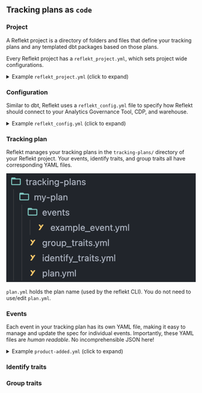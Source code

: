 ## Tracking plans as `code`

### Project
A Reflekt project is a directory of folders and files that define your tracking plans and any templated dbt packages based on those plans.

Every Reflekt project has a `reflekt_project.yml`, which sets project wide configurations.
<br>

<details><summary>Example <code>reflekt_project.yml</code> (click to expand)</summary><p>

```yaml
# reflekt_project.yml

# Configurations are REQUIRED unless flagged by an '# OPTIONAL (optional_config:)' comment
# Uncomment OPTIONAL configurations to use them

name: default_project

config_profile: default_profile  # Profile defined in reflekt_config.yml

# OPTIONAL (config_path:)
# config_path: /absolute/path/to/reflekt_config.yml

tracking_plans:
  naming:  # Naming conventions for tracking plans
    events:
      case: title  # One of title|snake|camel
      allow_numbers: true
      reserved: []  # Reserved event names (casing matters)

    properties:
      case: snake  # One of title|snake|camel
      allow_numbers: true
      reserved: [] # Reserved property names (casing matters)

  data_types:
    # Specify allowed data types. Available types listed below
    allowed:
      - string
      - integer
      - boolean
      - number
      - object
      - array
      - any
      - 'null'  # Specify null type in quotes

  plan_db_schemas:
    # For each reflekt tracking plan, specify the schema in your data warehouse storing raw data.
    # Replace the example mapping below with your mappings
    example-plan: example_schema

  # OPTIONAL (metadata:)
  # Define a validation schema for your metadata. This is tested when running
  #     reflekt test --name <plan-name>
  # Uses Cerberus validation rules (https://bit.ly/3vIsAfs) to define schemas.
  metadata:
    schema:
      # Example metadata schema
      product_owner:
        type: string
        required: true
      code_owner:
        required: true
        type: string
      stakeholders:
        type: string
        required: false
        allowed:
          - Product
          - Engineering
          - Data

dbt_templater:
  sources:
    prefix: src_reflekt_       # Prefix for templated dbt package sources

  models:
    prefix: reflekt_           # Prefix for models & docs in templated dbt package
    materialized: incremental  # One of view|incremental
    # OPTIONAL (incremental_logic:) [REQUIRED if 'materialized: incremental']
    # Specify the incremental logic to use when templating dbt models.
    # Must include the {%- if is_incremental() %} ... {%- endif %} block
    incremental_logic: |
      {%- if is_incremental() %}
      where received_at >= ( select max(received_at_tstamp)::date from {{ this }} )
      {%- endif %}

  # OPTIONAL (pkg_db_schemas:)
  # For each reflekt tracking plan, you can override the schema where the
  # models in the templated dbt package will be created.
  pkg_db_schemas:
    example-plan: example_schema

```
</p></details>

### Configuration
Similar to dbt, Reflekt uses a `reflekt_config.yml` file to specify how Reflekt should connect to your Analytics Governance Tool, CDP, and warehouse.

<details><summary>Example <code>reflekt_config.yml</code> (click to expand)</summary><p>

```yaml
my_config:
  plan_type: segment  # Plan in Segment Protocols
  cdp: segment
  workspace_name: my_workspace  # Only required for Segment Protocols plans
  access_token: abc123          # Only required for Segment Protocols plans
  warehouse:
    snowflake:
      account: xyz789
      database: raw
      password: my_password
      role: transformer
      user: reflekt_user
      warehouse: transforming
```
</p></details>

### Tracking plan
Reflekt manages your tracking plans in the `tracking-plans/` directory of your Reflekt project. Your events, identify traits, and group traits all have corresponding YAML files.

![my-plan](/docs/my-plan.png)

`plan.yml` holds the plan name (used by the reflekt CLI). You do not need to use/edit `plan.yml`.

### Events
Each event in your tracking plan has its own YAML file, making it easy to manage and update the spec for individual events. Importantly, these YAML files are *human readable*. No incomprehensible JSON here!

<details><summary>Example <code>product-added.yml</code> (click to expand)</summary><p>

```yaml
# product-added.yml
- version: 1
  name: Product Added
  description: Fired when a user adds a product to their cart.
  metadata:  # Set event metadata. Configure metadata tests in reflekt_project.yml
    product_owner: pm-name
    code_owner: eng-squad-1
    priority: 1
  properties:
    - name: cart_id
      description: Cart ID to which the product was added to.
      type: string
      required: true    # Specify property is required
    - name: product_id
      description: Database ID of the product being viewed.
      type: integer
      required: true
    - name: name
      description: Name of the product.
      type: string     # Specify property type
      required: true
    - name: variant
      description: Variant of the product (e.g. small, medium, large).
      type: string
      enum:            # Enumerated list of allowed values
        - small
        - medium
        - large
      required: false  # Property is not required
    - name: price
      description: Price ($) of the product added to the cart.
      type: number
      required: true
    - name: quantity
      description: Quantity of the product added to the cart.
      type: integer
      required: true
```
</p></details>

### Identify traits

### Group traits




